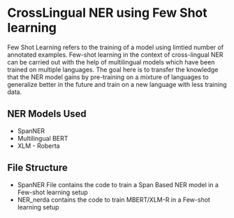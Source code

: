 # CrossLingual NER using Few Shot learning

Few Shot Learning refers to the training of a model using limtied number of annotated examples. Few-shot learning in the context of cross-lingual NER can be carried out 
with the help of multilingual models which have been trained on multiple languages. The goal here is to transfer the knowledge that the NER model gains by 
pre-training on a mixture of languages to generalize better in the future and train on a new language with less training data.

## NER Models Used 
* SpanNER
* Multilingual BERT
* XLM - Roberta

## File Structure

* SpanNER File contains the code to train a Span Based NER model in a Few-shot learning setup
* NER_nerda contains the code to train MBERT/XLM-R in a Few-shot learning setup
